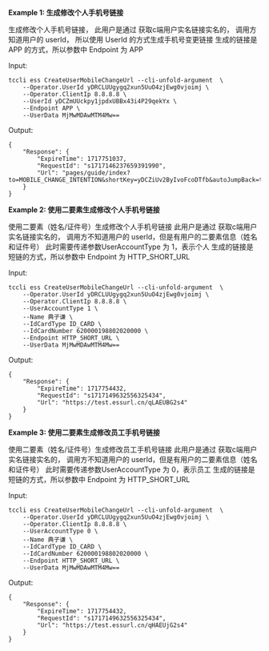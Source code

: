**Example 1: 生成修改个人手机号链接**

生成修改个人手机号链接，
此用户是通过 获取c端用户实名链接实名的，
调用方知道用户的 userId， 所以使用 UserId 的方式生成手机号变更链接
生成的链接是 APP 的方式，所以参数中 Endpoint 为 APP

Input: 

```
tccli ess CreateUserMobileChangeUrl --cli-unfold-argument  \
    --Operator.UserId yDRCLUUgygq2xun5UuO4zjEwg0vjoimj \
    --Operator.ClientIp 8.8.8.8 \
    --UserId yDCZmUUckpy1jpdxUBBx43i4P29qekYx \
    --Endpoint APP \
    --UserData MjMwMDAwMTM4Mw==
```

Output: 
```
{
    "Response": {
        "ExpireTime": 1717751037,
        "RequestId": "s1717146237659391990",
        "Url": "pages/guide/index?to=MOBILE_CHANGE_INTENTION&shortKey=yDCZiUv2ByIvoFcoDTfb&autoJumpBack=true"
    }
}
```

**Example 2: 使用二要素生成修改个人手机号链接**

使用二要素（姓名/证件号）生成修改个人手机号链接
此用户是通过 获取c端用户实名链接实名的，
调用方不知道用户的 userId，但是有用户的二要素信息（姓名和证件号）
此时需要传递参数UserAccountType 为 1，表示个人
生成的链接是 短链的方式，所以参数中 Endpoint 为 HTTP_SHORT_URL

Input: 

```
tccli ess CreateUserMobileChangeUrl --cli-unfold-argument  \
    --Operator.UserId yDRCLUUgygq2xun5UuO4zjEwg0vjoimj \
    --Operator.ClientIp 8.8.8.8 \
    --UserAccountType 1 \
    --Name 典子谦 \
    --IdCardType ID_CARD \
    --IdCardNumber 620000198802020000 \
    --Endpoint HTTP_SHORT_URL \
    --UserData MjMwMDAwMTM4Mw==
```

Output: 
```
{
    "Response": {
        "ExpireTime": 1717754432,
        "RequestId": "s1717149632556325434",
        "Url": "https://test.essurl.cn/qLAEUBG2s4"
    }
}
```

**Example 3: 使用二要素生成修改员工手机号链接**

使用二要素（姓名/证件号）生成修改员工手机号链接
此用户是通过 获取c端用户实名链接实名的，
调用方不知道用户的 userId，但是有用户的二要素信息（姓名和证件号）
此时需要传递参数UserAccountType 为 0，表示员工
生成的链接是 短链的方式，所以参数中 Endpoint 为 HTTP_SHORT_URL

Input: 

```
tccli ess CreateUserMobileChangeUrl --cli-unfold-argument  \
    --Operator.UserId yDRCLUUgygq2xun5UuO4zjEwg0vjoimj \
    --Operator.ClientIp 8.8.8.8 \
    --UserAccountType 0 \
    --Name 典子谦 \
    --IdCardType ID_CARD \
    --IdCardNumber 620000198802020000 \
    --Endpoint HTTP_SHORT_URL \
    --UserData MjMwMDAwMTM4Mw==
```

Output: 
```
{
    "Response": {
        "ExpireTime": 1717754432,
        "RequestId": "s1717149632556325434",
        "Url": "https://test.essurl.cn/qHAEUjG2s4"
    }
}
```

